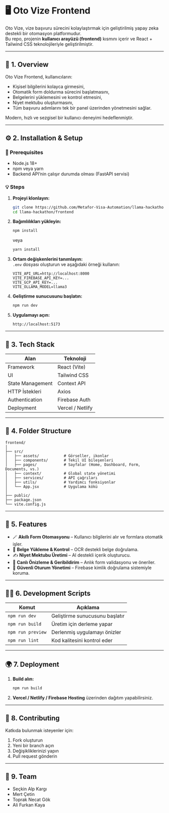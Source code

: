 # 🖥️ Oto Vize Frontend

Oto Vize, vize başvuru sürecini kolaylaştırmak için geliştirilmiş yapay zeka destekli bir otomasyon platformudur.  
Bu repo, projenin **kullanıcı arayüzü (frontend)** kısmını içerir ve React + Tailwind CSS teknolojileriyle geliştirilmiştir.  

---

## 🚀 1. Overview

Oto Vize Frontend, kullanıcıların:  
- Kişisel bilgilerini kolayca girmesini,  
- Otomatik form doldurma sürecini başlatmasını,  
- Belgelerini yüklemesini ve kontrol etmesini,  
- Niyet mektubu oluşturmasını,  
- Tüm başvuru adımlarını tek bir panel üzerinden yönetmesini sağlar.  

Modern, hızlı ve sezgisel bir kullanıcı deneyimi hedeflenmiştir.  

---

## ⚙️ 2. Installation & Setup

### 🧩 Prerequisites
- Node.js 18+  
- npm veya yarn  
- Backend API’nin çalışır durumda olması (FastAPI servisi)  

### 💡 Steps

1. **Projeyi klonlayın:**  
   ```bash
   git clone https://github.com/Metafor-Visa-Automation/llama-hackathon.git
   cd llama-hackathon/frontend
   ```

2. **Bağımlılıkları yükleyin:**  
   ```bash
   npm install
   ```
   veya  
   ```bash
   yarn install
   ```

3. **Ortam değişkenlerini tanımlayın:**  
   `.env` dosyası oluşturun ve aşağıdaki örneği kullanın:  
   ```env
   VITE_API_URL=http://localhost:8000
   VITE_FIREBASE_API_KEY=...
   VITE_GCP_API_KEY=...
   VITE_OLLAMA_MODEL=llama3
   ```

4. **Geliştirme sunucusunu başlatın:**  
   ```bash
   npm run dev
   ```

5. **Uygulamayı açın:**  
   ```
   http://localhost:5173
   ```

---

## 🧠 3. Tech Stack

| Alan | Teknoloji |
|------|------------|
| Framework | React (Vite) |
| UI | Tailwind CSS |
| State Management | Context API |
| HTTP İstekleri | Axios |
| Authentication | Firebase Auth |
| Deployment | Vercel / Netlify |

---

## 📁 4. Folder Structure

```
frontend/
│
├── src/
│   ├── assets/           # Görseller, ikonlar
│   ├── components/       # Tekil UI bileşenleri
│   ├── pages/            # Sayfalar (Home, Dashboard, Form, Documents, vs.)
│   ├── context/          # Global state yönetimi
│   ├── services/         # API çağrıları
│   ├── utils/            # Yardımcı fonksiyonlar
│   └── App.jsx           # Uygulama kökü
│
├── public/
├── package.json
└── vite.config.js
```

---

## 🧩 5. Features

- 🪄 **Akıllı Form Otomasyonu** – Kullanıcı bilgilerini alır ve formlara otomatik işler.  
- 📑 **Belge Yükleme & Kontrol** – OCR destekli belge doğrulama.  
- ✍️ **Niyet Mektubu Üretimi** – AI destekli içerik oluşturucu.  
- 👀 **Canlı Önizleme & Geribildirim** – Anlık form validasyonu ve öneriler.  
- 🔐 **Güvenli Oturum Yönetimi** – Firebase kimlik doğrulama sistemiyle koruma.  

---

## 👨‍💻 6. Development Scripts

| Komut | Açıklama |
|-------|-----------|
| `npm run dev` | Geliştirme sunucusunu başlatır |
| `npm run build` | Üretim için derleme yapar |
| `npm run preview` | Derlenmiş uygulamayı önizler |
| `npm run lint` | Kod kalitesini kontrol eder |

---

## 🌍 7. Deployment

1. **Build alın:**  
   ```bash
   npm run build
   ```
2. **Vercel / Netlify / Firebase Hosting** üzerinden dağıtım yapabilirsiniz.  

---

## 🤝 8. Contributing

Katkıda bulunmak isteyenler için:  

1. Fork oluşturun  
2. Yeni bir branch açın  
3. Değişikliklerinizi yapın  
4. Pull request gönderin  

---

## 👥 9. Team

- Seçkin Alp Kargı  
- Mert Çetin  
- Toprak Necat Gök  
- Ali Furkan Kaya  
